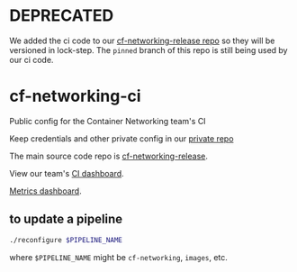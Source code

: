 # DEPRECATED
We added the ci code to our [cf-networking-release repo](https://github.com/cloudfoundry/cf-networking-release) so they will be versioned in lock-step.
The `pinned` branch of this repo is still being used by our ci code.

# cf-networking-ci
Public config for the Container Networking team's CI

Keep credentials and other private config in our [private repo](https://github.com/cloudfoundry/cf-networking-deployments)

The main source code repo is [cf-networking-release](https://code.cloudfoundry.org/cf-networking-release).

View our team's [CI dashboard](http://dashboard.c2c.cf-app.com).

[Metrics dashboard](https://p.datadoghq.com/sb/f3af7f8e2-baf5212773?tv_mode=true).

## to update a pipeline
```bash
./reconfigure $PIPELINE_NAME
```
where `$PIPELINE_NAME` might be `cf-networking`, `images`, etc.
